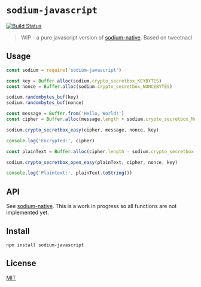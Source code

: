 # `sodium-javascript`

[![Build Status](https://travis-ci.org/sodium-friends/sodium-javascript.svg?branch=master)](https://travis-ci.org/sodium-friends/sodium-javascript)

> WIP - a pure javascript version of [sodium-native](https://github.com/mafintosh/sodium-native).
Based on tweetnacl

## Usage

``` js
const sodium = require('sodium-javascript')

const key = Buffer.alloc(sodium.crypto_secretbox_KEYBYTES)
const nonce = Buffer.alloc(sodium.crypto_secretbox_NONCEBYTES)

sodium.randombytes_buf(key)
sodium.randombytes_buf(nonce)

const message = Buffer.from('Hello, World!')
const cipher = Buffer.alloc(message.length + sodium.crypto_secretbox_MACBYTES)

sodium.crypto_secretbox_easy(cipher, message, nonce, key)

console.log('Encrypted:', cipher)

const plainText = Buffer.alloc(cipher.length - sodium.crypto_secretbox_MACBYTES)

sodium.crypto_secretbox_open_easy(plainText, cipher, nonce, key)

console.log('Plaintext:', plainText.toString())
```

## API

See [sodium-native](https://github.com/mafintosh/sodium-native).
This is a work in progress so all functions are not implemented yet.

## Install

```
npm install sodium-javascript
```

## License

[MIT](LICENSE)
